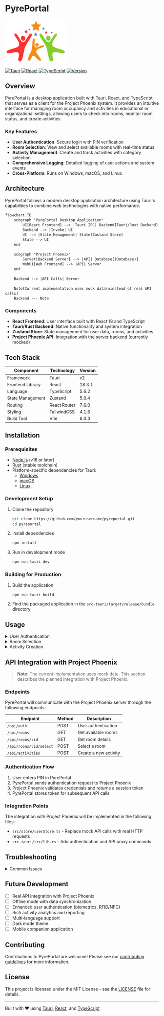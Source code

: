 # PyrePortal

![PyrePortal](public/img/moto_transparent_200.png)

[![Tauri](https://img.shields.io/badge/tauri-v2-blue)](https://tauri.app)
[![React](https://img.shields.io/badge/react-18.3.1-blue)](https://reactjs.org)
[![TypeScript](https://img.shields.io/badge/typescript-5.6.2-blue)](https://www.typescriptlang.org)
[![Version](https://img.shields.io/badge/version-0.1.0-green)](package.json)

## Overview

PyrePortal is a desktop application built with Tauri, React, and TypeScript that serves as a client for the Project Phoenix system. It provides an intuitive interface for managing room occupancy and activities in educational or organizational settings, allowing users to check into rooms, monitor room status, and create activities.

### Key Features

- **User Authentication**: Secure login with PIN verification
- **Room Selection**: View and select available rooms with real-time status
- **Activity Management**: Create and track activities with category selection
- **Comprehensive Logging**: Detailed logging of user actions and system events
- **Cross-Platform**: Runs on Windows, macOS, and Linux

## Architecture

PyrePortal follows a modern desktop application architecture using Tauri's capabilities to combine web technologies with native performance.

```mermaid
flowchart TB
    subgraph "PyrePortal Desktop Application"
        UI[React Frontend] --> |Tauri IPC| Backend[Tauri/Rust Backend]
        Backend --> |Invoke| UI
        UI --> |State Management| State[Zustand Store]
        State --> UI
    end

    subgraph "Project Phoenix"
        Server[Backend Server] --> |API| Database[(Database)]
        WebUI[Web Frontend] --> |API| Server
    end

    Backend --> |API Calls| Server

    Note[Current implementation uses mock data\ninstead of real API calls]
    Backend --- Note
```

### Components

- **React Frontend**: User interface built with React 18 and TypeScript
- **Tauri/Rust Backend**: Native functionality and system integration
- **Zustand Store**: State management for user data, rooms, and activities
- **Project Phoenix API**: Integration with the server backend (currently mocked)

## Tech Stack

| Component        | Technology   | Version |
| ---------------- | ------------ | ------- |
| Framework        | Tauri        | v2      |
| Frontend Library | React        | 18.3.1  |
| Language         | TypeScript   | 5.6.2   |
| State Management | Zustand      | 5.0.4   |
| Routing          | React Router | 7.6.0   |
| Styling          | TailwindCSS  | 4.1.6   |
| Build Tool       | Vite         | 6.0.3   |

## Installation

### Prerequisites

- [Node.js](https://nodejs.org/) (v18 or later)
- [Rust](https://www.rust-lang.org/tools/install) (stable toolchain)
- Platform-specific dependencies for Tauri:
  - [Windows](https://tauri.app/v1/guides/getting-started/prerequisites#setting-up-windows)
  - [macOS](https://tauri.app/v1/guides/getting-started/prerequisites#setting-up-macos)
  - [Linux](https://tauri.app/v1/guides/getting-started/prerequisites#setting-up-linux)

### Development Setup

1. Clone the repository

   ```bash
   git clone https://github.com/yourusername/pyreportal.git
   cd pyreportal
   ```

2. Install dependencies

   ```bash
   npm install
   ```

3. Run in development mode
   ```bash
   npm run tauri dev
   ```

### Building for Production

1. Build the application

   ```bash
   npm run tauri build
   ```

2. Find the packaged application in the `src-tauri/target/release/bundle` directory

## Usage

<details>
<summary>User Authentication</summary>

PyrePortal uses a PIN-based authentication system. Enter your PIN on the login screen to access the application.

![Login Screen](public/img/placeholder_nfc_scan.png)

</details>

<details>
<summary>Room Selection</summary>

After logging in, select a room from the room selection screen. Rooms are displayed with their current status:

- ![Checked In](public/img/checked_in.png) Room is occupied
- ![Checked Out](public/img/checked_out.png) Room is available

Rooms are categorized by type, including:

- ![School Yard](public/img/school_yard_icon.png) School Yard
- ![Toilet](public/img/toilet_icon.png) Toilet
</details>

<details>
<summary>Activity Creation</summary>

Create new activities by selecting the activity type, assigning a supervisor, and setting other relevant details. The system provides feedback with satisfaction indicators:

- ![Positive](public/img/positive_smiley1.png) Positive
- ![Neutral](public/img/neutral_smiley1.png) Neutral
- ![Negative](public/img/negative_smiley1.png) Negative
</details>

## API Integration with Project Phoenix

> **Note**: The current implementation uses mock data. This section describes the planned integration with Project Phoenix.

### Endpoints

PyrePortal will communicate with the Project Phoenix server through the following endpoints:

| Endpoint                | Method | Description           |
| ----------------------- | ------ | --------------------- |
| `/api/auth`             | POST   | User authentication   |
| `/api/rooms`            | GET    | Get available rooms   |
| `/api/rooms/:id`        | GET    | Get room details      |
| `/api/rooms/:id/select` | POST   | Select a room         |
| `/api/activities`       | POST   | Create a new activity |

### Authentication Flow

1. User enters PIN in PyrePortal
2. PyrePortal sends authentication request to Project Phoenix
3. Project Phoenix validates credentials and returns a session token
4. PyrePortal stores token for subsequent API calls

### Integration Points

The integration with Project Phoenix will be implemented in the following files:

- `src/store/userStore.ts` - Replace mock API calls with real HTTP requests
- `src-tauri/src/lib.rs` - Add authentication and API proxy commands

## Troubleshooting

<details>
<summary>Common Issues</summary>

### Application Won't Start

- Ensure all prerequisites are installed correctly
- Check logs in `~/.config/pyreportal/logs/` (Linux/macOS) or `%APPDATA%\pyreportal\logs\` (Windows)
- Verify Tauri dependencies are installed for your platform

### Build Errors

- Run `cargo clean` in the `src-tauri` directory to clean Rust build artifacts
- Ensure you have the latest Rust toolchain with `rustup update`
- Check that all npm dependencies are installed with `npm install`

### Connection Issues

- Verify that mock data is being used (current implementation)
- Check network connectivity for future Project Phoenix integration
- Ensure firewall settings allow PyrePortal to connect to the server

</details>

## Future Development

- [ ] Real API integration with Project Phoenix
- [ ] Offline mode with data synchronization
- [ ] Enhanced user authentication (biometrics, RFID/NFC)
- [ ] Rich activity analytics and reporting
- [ ] Multi-language support
- [ ] Dark mode theme
- [ ] Mobile companion application

## Contributing

Contributions to PyrePortal are welcome! Please see our [contributing guidelines](CONTRIBUTING.md) for more information.

## License

This project is licensed under the MIT License - see the [LICENSE](LICENSE) file for details.

---

Built with ❤️ using [Tauri](https://tauri.app), [React](https://reactjs.org), and [TypeScript](https://www.typescriptlang.org)
